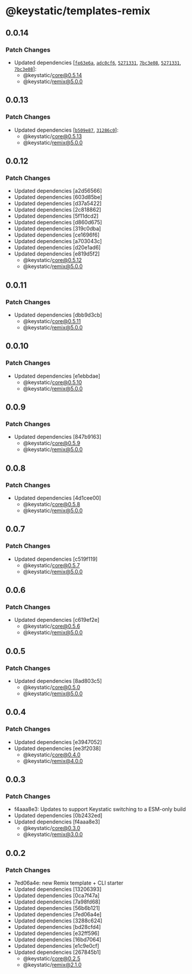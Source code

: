 # @keystatic/templates-remix

## 0.0.14

### Patch Changes

- Updated dependencies [[`fe63e6a`](https://github.com/Thinkmill/keystatic/commit/fe63e6a77a695d7cafb5aadb12a7eb2e1c914f0b), [`adc0cf6`](https://github.com/Thinkmill/keystatic/commit/adc0cf6282494eb522f6d129a49a7dd9c25c9490), [`5271331`](https://github.com/Thinkmill/keystatic/commit/52713316c9a67058525491e8bba605b69f65c64c), [`7bc3e08`](https://github.com/Thinkmill/keystatic/commit/7bc3e08eb56ebaffd027efff0e1bc875a69df7f2), [`5271331`](https://github.com/Thinkmill/keystatic/commit/52713316c9a67058525491e8bba605b69f65c64c), [`7bc3e08`](https://github.com/Thinkmill/keystatic/commit/7bc3e08eb56ebaffd027efff0e1bc875a69df7f2)]:
  - @keystatic/core@0.5.14
  - @keystatic/remix@5.0.0

## 0.0.13

### Patch Changes

- Updated dependencies [[`b509e87`](https://github.com/Thinkmill/keystatic/commit/b509e8794b8e4676feb6e1f0982ddb80cc5376df), [`31286c0`](https://github.com/Thinkmill/keystatic/commit/31286c0e3ff0bd591853fdab70f7f797dad316f5)]:
  - @keystatic/core@0.5.13
  - @keystatic/remix@5.0.0

## 0.0.12

### Patch Changes

- Updated dependencies [a2d56566]
- Updated dependencies [603d85be]
- Updated dependencies [d37a5422]
- Updated dependencies [2c818862]
- Updated dependencies [5f11dcd2]
- Updated dependencies [d860d675]
- Updated dependencies [319c0dba]
- Updated dependencies [ce1696f6]
- Updated dependencies [a703043c]
- Updated dependencies [d20e1ad6]
- Updated dependencies [e819d5f2]
  - @keystatic/core@0.5.12
  - @keystatic/remix@5.0.0

## 0.0.11

### Patch Changes

- Updated dependencies [dbb9d3cb]
  - @keystatic/core@0.5.11
  - @keystatic/remix@5.0.0

## 0.0.10

### Patch Changes

- Updated dependencies [e1ebbdae]
  - @keystatic/core@0.5.10
  - @keystatic/remix@5.0.0

## 0.0.9

### Patch Changes

- Updated dependencies [847b9163]
  - @keystatic/core@0.5.9
  - @keystatic/remix@5.0.0

## 0.0.8

### Patch Changes

- Updated dependencies [4d1cee00]
  - @keystatic/core@0.5.8
  - @keystatic/remix@5.0.0

## 0.0.7

### Patch Changes

- Updated dependencies [c519f119]
  - @keystatic/core@0.5.7
  - @keystatic/remix@5.0.0

## 0.0.6

### Patch Changes

- Updated dependencies [c619ef2e]
  - @keystatic/core@0.5.6
  - @keystatic/remix@5.0.0

## 0.0.5

### Patch Changes

- Updated dependencies [8ad803c5]
  - @keystatic/core@0.5.0
  - @keystatic/remix@5.0.0

## 0.0.4

### Patch Changes

- Updated dependencies [e3947052]
- Updated dependencies [ee3f2038]
  - @keystatic/core@0.4.0
  - @keystatic/remix@4.0.0

## 0.0.3

### Patch Changes

- f4aaa8e3: Updates to support Keystatic switching to a ESM-only build
- Updated dependencies [0b2432ed]
- Updated dependencies [f4aaa8e3]
  - @keystatic/core@0.3.0
  - @keystatic/remix@3.0.0

## 0.0.2

### Patch Changes

- 7ed06a4e: new Remix template + CLI starter
- Updated dependencies [13206393]
- Updated dependencies [0ca7f47a]
- Updated dependencies [7a98fd68]
- Updated dependencies [56b6b121]
- Updated dependencies [7ed06a4e]
- Updated dependencies [3288c624]
- Updated dependencies [bd28cfd4]
- Updated dependencies [e32ff596]
- Updated dependencies [16bd7064]
- Updated dependencies [e1c9e0cf]
- Updated dependencies [267845b1]
  - @keystatic/core@0.2.5
  - @keystatic/remix@2.1.0
